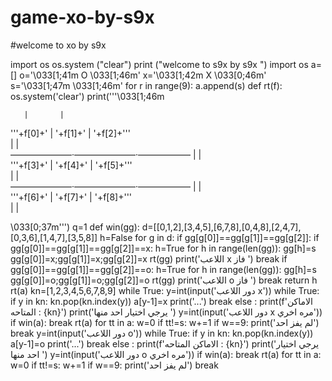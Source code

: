 # game-xo-by-s9x
#welcome to xo by s9x

import os
os.system ("clear")
print ("welcome to s9x by s9x ")
import os
a=[]
o='\033[1;41m O \033[1;46m'
x='\033[1;42m X \033[0;46m'
s='\033[1;47m   \033[1;46m'
for r in range(9):
	a.append(s)
def rt(f):
	os.system('clear')
	print('''\033[1;46m
                       
       |       |       
  '''+f[0]+'  |  '+f[1]+'  |  '+f[2]+'''  
       |       |       
———————·———————·—————— 
       |       |       
  '''+f[3]+'  |  '+f[4]+'  |  '+f[5]+'''  
       |       |       
———————·———————·—————— 
       |       |       
  '''+f[6]+'  |  '+f[7]+'  |  '+f[8]+'''  
       |       |       
                       
\033[0;37m''')
q=1
def win(gg):
	d=[[0,1,2],[3,4,5],[6,7,8],[0,4,8],[2,4,7],[0,3,6],[1,4,7],[3,5,8]]
	h=False
	for g in d:
		if gg[g[0]]==gg[g[1]]==gg[g[2]]:
			if gg[g[0]]==gg[g[1]]==gg[g[2]]==x:
				h=True
				for h in range(len(gg)):
					gg[h]=s
				gg[g[0]]=x;gg[g[1]]=x;gg[g[2]]=x
				rt(gg)
				print('اللاعب x فاز ')
				break
			if gg[g[0]]==gg[g[1]]==gg[g[2]]==o:
				h=True
				for h in range(len(gg)):
					gg[h]=s
				gg[g[0]]=o;gg[g[1]]=o;gg[g[2]]=o
				rt(gg)
				print('اللاعب o فاز ')
				break
	return h
rt(a)
kn=[1,2,3,4,5,6,7,8,9]
while True:
	y=int(input('دور اللاعب x'))
	while True:
		if y in kn:
			kn.pop(kn.index(y))
			a[y-1]=x
			print('...')
			break
		else :
			print(f'الاماكن المتاحه : {kn}')
			print('يرجي اختيار احد منها ')
			y=int(input('دور اللاعب x مره اخري'))
	if win(a):
		break
	rt(a)
	for tt in a:
		w=0
		if tt!=s:
			w+=1
		if w==9:
			print('لم يفز احد')
			break
	y=int(input('دور اللاعب o'))
	while True:
		if y in kn:
			kn.pop(kn.index(y))
			a[y-1]=o
			print('...')
			break
		else :
			print(f'الاماكن المتاحه : {kn}')
			print('يرجي اختيار احد منها ')
			y=int(input('دور اللاعب o مره اخري'))
	if win(a):
		break
	rt(a)
	for tt in a:
		w=0
		if tt!=s:
			w+=1
		if w==9:
			print('لم يفز احد')
			break
